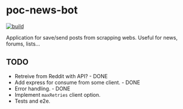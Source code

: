 # poc-news-bot

[![build](https://travis-ci.org/javilobo8/poc-news-bot.svg?branch=master)](https://travis-ci.org/javilobo8/poc-news-bot)

Application for save/send posts from scrapping webs. Useful for news, forums, lists...

## TODO
* Retreive from Reddit with API? - DONE
* Add express for consume from some client. - DONE
* Error handling. - DONE
* Implement `maxRetries` client option.
* Tests and e2e.